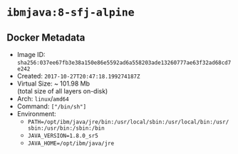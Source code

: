 # `ibmjava:8-sfj-alpine`

## Docker Metadata

- Image ID: `sha256:037ee67fb3e38a150e86e5592ad6a558203ade13260777ae63f32ad68cd7e242`
- Created: `2017-10-27T20:47:18.199274187Z`
- Virtual Size: ~ 101.98 Mb  
  (total size of all layers on-disk)
- Arch: `linux`/`amd64`
- Command: `["/bin/sh"]`
- Environment:
  - `PATH=/opt/ibm/java/jre/bin:/usr/local/sbin:/usr/local/bin:/usr/sbin:/usr/bin:/sbin:/bin`
  - `JAVA_VERSION=1.8.0_sr5`
  - `JAVA_HOME=/opt/ibm/java/jre`
